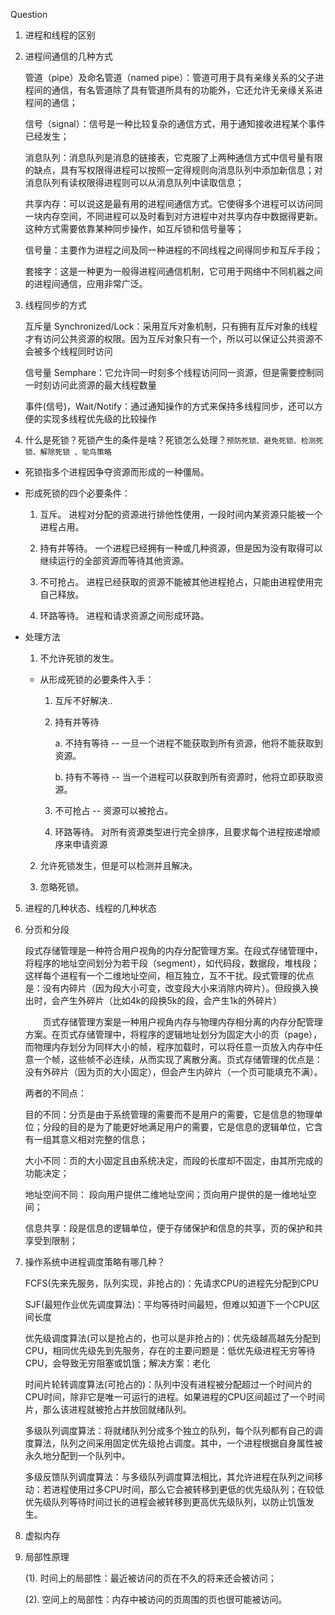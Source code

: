 Question

1. 进程和线程的区别

2. 进程间通信的几种方式

   管道（pipe）及命名管道（named pipe）：管道可用于具有亲缘关系的父子进程间的通信，有名管道除了具有管道所具有的功能外，它还允许无亲缘关系进程间的通信；

   信号（signal）：信号是一种比较复杂的通信方式，用于通知接收进程某个事件已经发生；

   消息队列：消息队列是消息的链接表，它克服了上两种通信方式中信号量有限的缺点，具有写权限得进程可以按照一定得规则向消息队列中添加新信息；对消息队列有读权限得进程则可以从消息队列中读取信息；

   共享内存：可以说这是最有用的进程间通信方式。它使得多个进程可以访问同一块内存空间，不同进程可以及时看到对方进程中对共享内存中数据得更新。这种方式需要依靠某种同步操作，如互斥锁和信号量等；

   信号量：主要作为进程之间及同一种进程的不同线程之间得同步和互斥手段；

   套接字：这是一种更为一般得进程间通信机制，它可用于网络中不同机器之间的进程间通信，应用非常广泛。

3. 线程同步的方式

   互斥量 Synchronized/Lock：采用互斥对象机制，只有拥有互斥对象的线程才有访问公共资源的权限。因为互斥对象只有一个，所以可以保证公共资源不会被多个线程同时访问

   信号量 Semphare：它允许同一时刻多个线程访问同一资源，但是需要控制同一时刻访问此资源的最大线程数量

   事件(信号)，Wait/Notify：通过通知操作的方式来保持多线程同步，还可以方便的实现多线程优先级的比较操作

4. 什么是死锁？死锁产生的条件是啥？死锁怎么处理？`预防死锁、避免死锁、检测死锁、解除死锁 、鸵鸟策略` 

- 死锁指多个进程因争夺资源而形成的一种僵局。

- 形成死锁的四个必要条件：

    1. 互斥。 进程对分配的资源进行排他性使用，一段时间内某资源只能被一个进程占用。

    2. 持有并等待。 一个进程已经拥有一种或几种资源，但是因为没有取得可以继续运行的全部资源而等待其他资源。

    3. 不可抢占。 进程已经获取的资源不能被其他进程抢占，只能由进程使用完自己释放。

    4. 环路等待。 进程和请求资源之间形成环路。
    
- 处理方法

   1. 不允许死锁的发生。
   
   - 从形成死锁的必要条件入手：
   
      1. 互斥不好解决..
      
      2. 持有并等待
      
         a. 不持有等待 -- 一旦一个进程不能获取到所有资源，他将不能获取到资源。
         
         b. 持有不等待 -- 当一个进程可以获取到所有资源时，他将立即获取资源。
         
      3. 不可抢占 -- 资源可以被抢占。
      
      4. 环路等待。 对所有资源类型进行完全排序，且要求每个进程按递增顺序来申请资源
   
   2. 允许死锁发生，但是可以检测并且解决。
   
   3. 忽略死锁。

5. 进程的几种状态、线程的几种状态

6. 分页和分段

   段式存储管理是一种符合用户视角的内存分配管理方案。在段式存储管理中，将程序的地址空间划分为若干段（segment），如代码段，数据段，堆栈段；这样每个进程有一个二维地址空间，相互独立，互不干扰。段式管理的优点是：没有内碎片（因为段大小可变，改变段大小来消除内碎片）。但段换入换出时，会产生外碎片（比如4k的段换5k的段，会产生1k的外碎片）

   　　页式存储管理方案是一种用户视角内存与物理内存相分离的内存分配管理方案。在页式存储管理中，将程序的逻辑地址划分为固定大小的页（page），而物理内存划分为同样大小的帧，程序加载时，可以将任意一页放入内存中任意一个帧，这些帧不必连续，从而实现了离散分离。页式存储管理的优点是：没有外碎片（因为页的大小固定），但会产生内碎片（一个页可能填充不满）。

   两者的不同点：

   目的不同：分页是由于系统管理的需要而不是用户的需要，它是信息的物理单位；分段的目的是为了能更好地满足用户的需要，它是信息的逻辑单位，它含有一组其意义相对完整的信息；

   大小不同：页的大小固定且由系统决定，而段的长度却不固定，由其所完成的功能决定；

   地址空间不同： 段向用户提供二维地址空间；页向用户提供的是一维地址空间；

   信息共享：段是信息的逻辑单位，便于存储保护和信息的共享，页的保护和共享受到限制；

7. 操作系统中进程调度策略有哪几种？

   FCFS(先来先服务，队列实现，非抢占的)：先请求CPU的进程先分配到CPU

   SJF(最短作业优先调度算法)：平均等待时间最短，但难以知道下一个CPU区间长度

   优先级调度算法(可以是抢占的，也可以是非抢占的)：优先级越高越先分配到CPU，相同优先级先到先服务，存在的主要问题是：低优先级进程无穷等待CPU，会导致无穷阻塞或饥饿；解决方案：老化

   时间片轮转调度算法(可抢占的)：队列中没有进程被分配超过一个时间片的CPU时间，除非它是唯一可运行的进程。如果进程的CPU区间超过了一个时间片，那么该进程就被抢占并放回就绪队列。

   多级队列调度算法：将就绪队列分成多个独立的队列，每个队列都有自己的调度算法，队列之间采用固定优先级抢占调度。其中，一个进程根据自身属性被永久地分配到一个队列中。

   多级反馈队列调度算法：与多级队列调度算法相比，其允许进程在队列之间移动：若进程使用过多CPU时间，那么它会被转移到更低的优先级队列；在较低优先级队列等待时间过长的进程会被转移到更高优先级队列，以防止饥饿发生。

8. 虚拟内存

9. 局部性原理

   (1). 时间上的局部性：最近被访问的页在不久的将来还会被访问；

   (2). 空间上的局部性：内存中被访问的页周围的页也很可能被访问。
